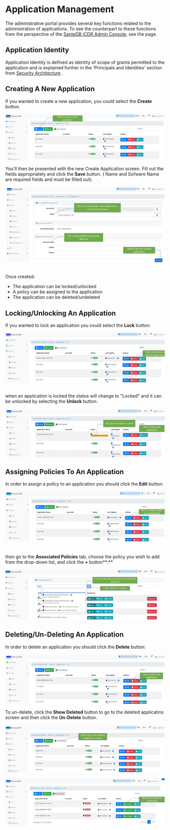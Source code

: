 # Application Management

The administrative portal provides several key functions related to the administration of applications. To see the counterpart to these functions from the perspective of the [SanteDB iCDR Admin Console](../../../operations/server-administration/santedb-icdr-admin-console/), see the  page.

## Application Identity

Application Identity is defined as identity of scope of grants permitted to the application and is explained further in the 'Principals and Identities' section from [Security Architecture](../../../santedb/security-architecture.md) .

## Creating A New Application

If you wanted to create a new application, you could select the **Create** button.

![](<../../../.gitbook/assets/1 (1).jpg>)

&#x20;You'll then be presented with the new Create Application screen. Fill out the fields appropriately and click the **Save** button. ( Name and Sofware Name are required fields and must be filled out).

![](<../../../.gitbook/assets/3 (12).jpg>)

\
Once created:‌

* The application can be locked/unlocked
* A policy can be assigned to the application
* The application can be deleted/undeleted

## Locking/Unlocking An Application

If you wanted to lock an application you could select the **Lock** button:

![](../../../.gitbook/assets/5-0..jpg)

\
when an application is locked the status will change to "Locked" and it can be unlocked by selecting the **Unlock** button.

![](../../../.gitbook/assets/6.jpg)

## Assigning Policies To An Application

In order to assign a policy to an application you should click the **Edit** button:

![](../../../.gitbook/assets/8.jpg)

\
then go to the **Associated Policies** tab, choose the policy you wish to add from the drop-down list, and click the **+** button**:**

![](<../../../.gitbook/assets/10 (2).jpg>)

## Deleting/Un-Deleting A**n Application**

In order to delete an application you should click the **Delete** button:

![](../../../.gitbook/assets/6-1.jpg)

To un-delete, click the **Show Deleted** button to go to the deleted applicatins screen and then click the **Un-Delete** button.

![](../../../.gitbook/assets/13.jpg)

![](../../../.gitbook/assets/14.jpg)


